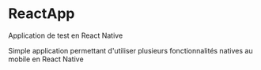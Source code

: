 # ReactApp
Application de test en React Native

Simple application permettant d'utiliser plusieurs fonctionnalités natives au mobile en React Native
